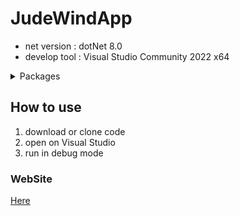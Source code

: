 # JudeWindApp
* net version : dotNet 8.0
* develop tool : Visual Studio Community 2022 x64

<details>

<summary>Packages</summary>

1. ASP.NET and Web Tools
2. C# Tool
3. Entity Framework Core Power Tools
4. GitHub Copilot
5. Microsoft JVM Debugger
6. NuGet Manager
7. Visual Studio IntelliCode

</details>

## How to use
1. download or clone code
2. open on Visual Studio
3. run in debug mode

### WebSite
[Here](/JudeWindApp/www/JudeWindApp.exe)